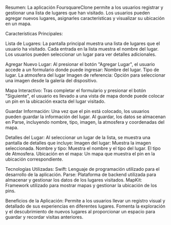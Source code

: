 Resumen: La aplicación FoursquareClone permite a los usuarios registrar y gestionar una lista de lugares que han visitado. Los usuarios pueden agregar nuevos lugares, asignarles características y visualizar su ubicación en un mapa.

Características Principales:

Lista de Lugares:
La pantalla principal muestra una lista de lugares que el usuario ha visitado. Cada entrada en la lista muestra el nombre del lugar.
Los usuarios pueden seleccionar un lugar para ver detalles adicionales.

Agregar Nuevo Lugar:
Al presionar el botón "Agregar Lugar", el usuario accede a un formulario donde puede ingresar:
Nombre del lugar.
Tipo de lugar.
La atmosfera del lugar
Imagen de referencia: Opción para seleccionar una imagen desde la galería del dispositivo.

Mapa Interactivo:
Tras completar el formulario y presionar el botón "Siguiente", el usuario es llevado a una vista de mapa donde puede colocar un pin en la ubicación exacta del lugar visitado.

Guardar Información:
Una vez que el pin está colocado, los usuarios pueden guardar la información del lugar.
Al guardar, los datos se almacenan en Parse, incluyendo nombre, tipo, imagen, la atmosfera y coordenadas del mapa.

Detalles del Lugar:
Al seleccionar un lugar de la lista, se muestra una pantalla de detalles que incluye:
Imagen del lugar: Muestra la imagen seleccionada.
Nombre y tipo: Muestra el nombre y el tipo del lugar.
El tipo de Atmosfera.
Ubicación en el mapa: Un mapa que muestra el pin en la ubicación correspondiente.

Tecnologías Utilizadas:
Swift: Lenguaje de programación utilizado para el desarrollo de la aplicación.
Parse: Plataforma de backend utilizada para almacenar y gestionar los datos de los lugares visitados.
MapKit: Framework utilizado para mostrar mapas y gestionar la ubicación de los pins.

Beneficios de la Aplicación:
Permite a los usuarios llevar un registro visual y detallado de sus experiencias en diferentes lugares.
Fomenta la exploración y el descubrimiento de nuevos lugares al proporcionar un espacio para guardar y recordar visitas anteriores.
